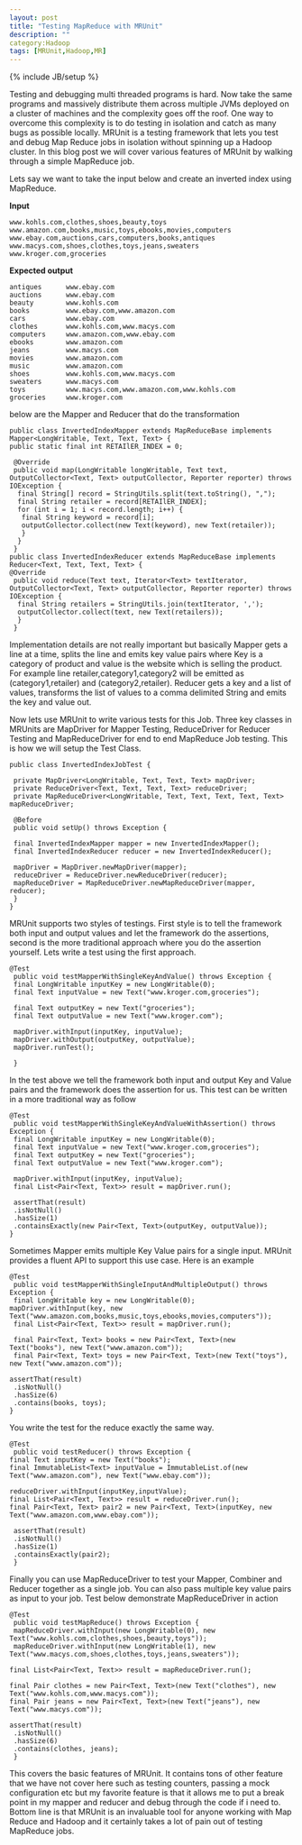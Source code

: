 ```yaml
---
layout: post
title: "Testing MapReduce with MRUnit"
description: ""
category:Hadoop
tags: [MRUnit,Hadoop,MR]
---
```

{% include JB/setup %}

Testing and debugging multi threaded programs is hard. Now take the same programs and massively distribute them across multiple JVMs deployed on a cluster of machines and the complexity goes off the roof. One way to overcome this complexity is to do testing in isolation and catch as many bugs as possible locally. MRUnit is a testing framework that lets you test and debug Map Reduce jobs in isolation without spinning up a Hadoop cluster. In this  blog post we will cover various features of MRUnit by walking through a simple MapReduce job.

Lets say we want to take the input below and create an inverted index using MapReduce.

**Input**
```
www.kohls.com,clothes,shoes,beauty,toys
www.amazon.com,books,music,toys,ebooks,movies,computers
www.ebay.com,auctions,cars,computers,books,antiques
www.macys.com,shoes,clothes,toys,jeans,sweaters
www.kroger.com,groceries
```

**Expected output**
```
antiques      www.ebay.com
auctions      www.ebay.com
beauty        www.kohls.com
books         www.ebay.com,www.amazon.com
cars          www.ebay.com
clothes       www.kohls.com,www.macys.com
computers     www.amazon.com,www.ebay.com
ebooks        www.amazon.com
jeans         www.macys.com
movies        www.amazon.com
music         www.amazon.com
shoes         www.kohls.com,www.macys.com
sweaters      www.macys.com
toys          www.macys.com,www.amazon.com,www.kohls.com
groceries     www.kroger.com
```

below are the Mapper and Reducer that do the transformation

```
public class InvertedIndexMapper extends MapReduceBase implements Mapper<LongWritable, Text, Text, Text> {
public static final int RETAIlER_INDEX = 0;

 @Override
 public void map(LongWritable longWritable, Text text, OutputCollector<Text, Text> outputCollector, Reporter reporter) throws IOException {
  final String[] record = StringUtils.split(text.toString(), ",");
  final String retailer = record[RETAIlER_INDEX];
  for (int i = 1; i < record.length; i++) {
   final String keyword = record[i];
   outputCollector.collect(new Text(keyword), new Text(retailer));
   }
  }
 }
public class InvertedIndexReducer extends MapReduceBase implements Reducer<Text, Text, Text, Text> {
@Override
 public void reduce(Text text, Iterator<Text> textIterator, OutputCollector<Text, Text> outputCollector, Reporter reporter) throws IOException {
  final String retailers = StringUtils.join(textIterator, ',');
  outputCollector.collect(text, new Text(retailers));
  }
 }
```

Implementation details are not really important but basically Mapper gets a line at a time, splits the line and emits key value pairs where Key is a category of product and value is the website which is selling the product. For example line retailer,category1,category2 will be emitted as (category1,retailer) and (category2,retailer). Reducer gets a key and a list of values, transforms the list of values to a comma delimited String and emits the key and value out.

Now lets use MRUnit to write various tests for this Job. Three key classes in MRUnits are MapDriver for Mapper Testing, ReduceDriver for Reducer Testing and MapReduceDriver for end to end MapReduce Job testing. This is how we will setup the Test Class.

```
public class InvertedIndexJobTest {

 private MapDriver<LongWritable, Text, Text, Text> mapDriver;
 private ReduceDriver<Text, Text, Text, Text> reduceDriver;
 private MapReduceDriver<LongWritable, Text, Text, Text, Text, Text> mapReduceDriver;

 @Before
 public void setUp() throws Exception {

 final InvertedIndexMapper mapper = new InvertedIndexMapper();
 final InvertedIndexReducer reducer = new InvertedIndexReducer();

 mapDriver = MapDriver.newMapDriver(mapper);
 reduceDriver = ReduceDriver.newReduceDriver(reducer);
 mapReduceDriver = MapReduceDriver.newMapReduceDriver(mapper, reducer);
 }
}
```

MRUnit supports two styles of testings. First style is to tell the framework both input and output values and let the framework do the assertions, second is the more traditional approach where you do the assertion yourself. Lets write a test using the first approach.

```
@Test
 public void testMapperWithSingleKeyAndValue() throws Exception {
 final LongWritable inputKey = new LongWritable(0);
 final Text inputValue = new Text("www.kroger.com,groceries");

 final Text outputKey = new Text("groceries");
 final Text outputValue = new Text("www.kroger.com");

 mapDriver.withInput(inputKey, inputValue);
 mapDriver.withOutput(outputKey, outputValue);
 mapDriver.runTest();

 }
 ```

In the test above we tell the framework both input and output Key and Value pairs and the framework does the assertion for us. This test can be written in a more traditional way as follow

```
@Test
 public void testMapperWithSingleKeyAndValueWithAssertion() throws Exception {
 final LongWritable inputKey = new LongWritable(0);
 final Text inputValue = new Text("www.kroger.com,groceries");
 final Text outputKey = new Text("groceries");
 final Text outputValue = new Text("www.kroger.com");

 mapDriver.withInput(inputKey, inputValue);
 final List<Pair<Text, Text>> result = mapDriver.run();

 assertThat(result)
 .isNotNull()
 .hasSize(1)
 .containsExactly(new Pair<Text, Text>(outputKey, outputValue));
}

```

Sometimes Mapper emits multiple Key Value pairs for a single input. MRUnit provides a fluent API to support this use case. Here is an example

```
@Test
 public void testMapperWithSingleInputAndMultipleOutput() throws Exception {
 final LongWritable key = new LongWritable(0);
mapDriver.withInput(key, new Text("www.amazon.com,books,music,toys,ebooks,movies,computers"));
 final List<Pair<Text, Text>> result = mapDriver.run();

 final Pair<Text, Text> books = new Pair<Text, Text>(new Text("books"), new Text("www.amazon.com"));
 final Pair<Text, Text> toys = new Pair<Text, Text>(new Text("toys"), new Text("www.amazon.com"));

assertThat(result)
 .isNotNull()
 .hasSize(6)
 .contains(books, toys);
}
```

You write the test for the reduce exactly the same way.

```
@Test
 public void testReducer() throws Exception {
final Text inputKey = new Text("books");
final ImmutableList<Text> inputValue = ImmutableList.of(new Text("www.amazon.com"), new Text("www.ebay.com"));

reduceDriver.withInput(inputKey,inputValue);
final List<Pair<Text, Text>> result = reduceDriver.run();
final Pair<Text, Text> pair2 = new Pair<Text, Text>(inputKey, new Text("www.amazon.com,www.ebay.com"));

 assertThat(result)
 .isNotNull()
 .hasSize(1)
 .containsExactly(pair2);
 }
```

Finally you can use MapReduceDriver to test your Mapper, Combiner and Reducer together as a single job. You can also pass multiple key value pairs as input to your job. Test below demonstrate MapReduceDriver in action

```
@Test
 public void testMapReduce() throws Exception {
 mapReduceDriver.withInput(new LongWritable(0), new Text("www.kohls.com,clothes,shoes,beauty,toys"));
 mapReduceDriver.withInput(new LongWritable(1), new Text("www.macys.com,shoes,clothes,toys,jeans,sweaters"));

final List<Pair<Text, Text>> result = mapReduceDriver.run();

final Pair clothes = new Pair<Text, Text>(new Text("clothes"), new Text("www.kohls.com,www.macys.com"));
final Pair jeans = new Pair<Text, Text>(new Text("jeans"), new Text("www.macys.com"));

assertThat(result)
 .isNotNull()
 .hasSize(6)
 .contains(clothes, jeans);
 }
```

This covers the basic features of MRUnit. It contains tons of other feature that we have not cover here such as testing counters, passing a mock configuration etc but my favorite feature is that it allows me to put a break point in my mapper and reducer and debug through the code if i need to. Bottom line is that MRUnit is an invaluable tool for anyone working with Map Reduce and Hadoop and it certainly takes a lot of pain out of testing MapReduce jobs.
